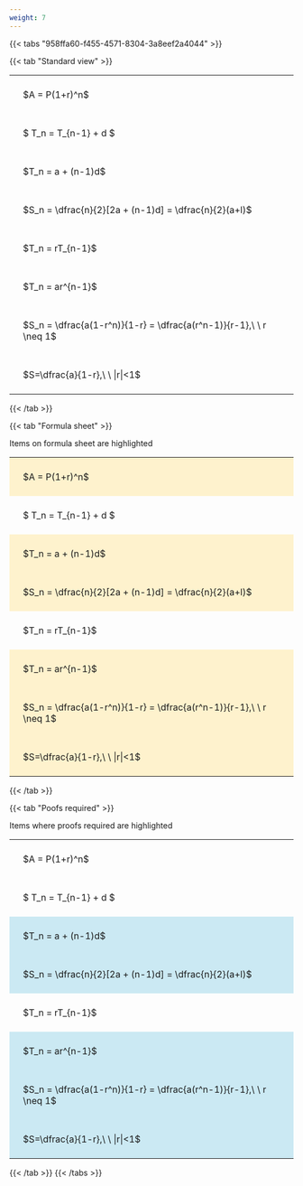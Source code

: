 ```yaml
---
weight: 7
---
```


{{< tabs "958ffa60-f455-4571-8304-3a8eef2a4044" >}}

{{< tab "Standard view" >}}

<style type="text/css">
#T_2a6e1 th.col_heading {
  text-align: left;
  font-size: 1em;
}
#T_2a6e1 td {
  text-align: left;
  font-size: 1em;
  padding: 1.5em;
}
</style>
<table id="T_2a6e1">
  <thead>
  </thead>
  <tbody>
    <tr>
      <td id="T_2a6e1_row0_col0" class="data row0 col0" >$A = P(1+r)^n$</td>
    </tr>
    <tr>
      <td id="T_2a6e1_row1_col0" class="data row1 col0" >$ T_n = T_{n-1} + d $</td>
    </tr>
    <tr>
      <td id="T_2a6e1_row2_col0" class="data row2 col0" >$T_n = a + (n-1)d$</td>
    </tr>
    <tr>
      <td id="T_2a6e1_row3_col0" class="data row3 col0" >$S_n = \dfrac{n}{2}[2a + (n-1)d] = \dfrac{n}{2}(a+l)$</td>
    </tr>
    <tr>
      <td id="T_2a6e1_row4_col0" class="data row4 col0" >$T_n = rT_{n-1}$</td>
    </tr>
    <tr>
      <td id="T_2a6e1_row5_col0" class="data row5 col0" >$T_n = ar^{n-1}$</td>
    </tr>
    <tr>
      <td id="T_2a6e1_row6_col0" class="data row6 col0" >$S_n = \dfrac{a(1-r^n)}{1-r} = \dfrac{a(r^n-1)}{r-1},\ \  r \neq 1$</td>
    </tr>
    <tr>
      <td id="T_2a6e1_row7_col0" class="data row7 col0" >$S=\dfrac{a}{1-r},\ \ |r|<1$</td>
    </tr>
  </tbody>
</table>
{{< /tab >}}

{{< tab "Formula sheet" >}}

Items on formula sheet are highlighted 
<br>
<style type="text/css">
#T_b7011 th.col_heading {
  text-align: left;
  font-size: 1em;
}
#T_b7011 td {
  text-align: left;
  font-size: 1em;
  padding: 1.5em;
}
#T_b7011_row0_col0, #T_b7011_row2_col0, #T_b7011_row3_col0, #T_b7011_row5_col0, #T_b7011_row6_col0, #T_b7011_row7_col0 {
  background-color: rgba(255,194,10, 0.2);
}
#T_b7011_row1_col0, #T_b7011_row4_col0 {
  background-color: rgba(0,0,0,0);
}
</style>
<table id="T_b7011">
  <thead>
  </thead>
  <tbody>
    <tr>
      <td id="T_b7011_row0_col0" class="data row0 col0" >$A = P(1+r)^n$</td>
    </tr>
    <tr>
      <td id="T_b7011_row1_col0" class="data row1 col0" >$ T_n = T_{n-1} + d $</td>
    </tr>
    <tr>
      <td id="T_b7011_row2_col0" class="data row2 col0" >$T_n = a + (n-1)d$</td>
    </tr>
    <tr>
      <td id="T_b7011_row3_col0" class="data row3 col0" >$S_n = \dfrac{n}{2}[2a + (n-1)d] = \dfrac{n}{2}(a+l)$</td>
    </tr>
    <tr>
      <td id="T_b7011_row4_col0" class="data row4 col0" >$T_n = rT_{n-1}$</td>
    </tr>
    <tr>
      <td id="T_b7011_row5_col0" class="data row5 col0" >$T_n = ar^{n-1}$</td>
    </tr>
    <tr>
      <td id="T_b7011_row6_col0" class="data row6 col0" >$S_n = \dfrac{a(1-r^n)}{1-r} = \dfrac{a(r^n-1)}{r-1},\ \  r \neq 1$</td>
    </tr>
    <tr>
      <td id="T_b7011_row7_col0" class="data row7 col0" >$S=\dfrac{a}{1-r},\ \ |r|<1$</td>
    </tr>
  </tbody>
</table>
{{< /tab >}}

{{< tab "Poofs required" >}}

Items where proofs required are highlighted 
<br>
<style type="text/css">
#T_817de th.col_heading {
  text-align: left;
  font-size: 1em;
}
#T_817de td {
  text-align: left;
  font-size: 1em;
  padding: 1.5em;
}
#T_817de_row0_col0, #T_817de_row1_col0, #T_817de_row4_col0 {
  background-color: rgba(0,0,0,0);
}
#T_817de_row2_col0, #T_817de_row3_col0, #T_817de_row5_col0, #T_817de_row6_col0, #T_817de_row7_col0 {
  background-color: rgba(0,150,200, 0.2);
}
</style>
<table id="T_817de">
  <thead>
  </thead>
  <tbody>
    <tr>
      <td id="T_817de_row0_col0" class="data row0 col0" >$A = P(1+r)^n$</td>
    </tr>
    <tr>
      <td id="T_817de_row1_col0" class="data row1 col0" >$ T_n = T_{n-1} + d $</td>
    </tr>
    <tr>
      <td id="T_817de_row2_col0" class="data row2 col0" >$T_n = a + (n-1)d$</td>
    </tr>
    <tr>
      <td id="T_817de_row3_col0" class="data row3 col0" >$S_n = \dfrac{n}{2}[2a + (n-1)d] = \dfrac{n}{2}(a+l)$</td>
    </tr>
    <tr>
      <td id="T_817de_row4_col0" class="data row4 col0" >$T_n = rT_{n-1}$</td>
    </tr>
    <tr>
      <td id="T_817de_row5_col0" class="data row5 col0" >$T_n = ar^{n-1}$</td>
    </tr>
    <tr>
      <td id="T_817de_row6_col0" class="data row6 col0" >$S_n = \dfrac{a(1-r^n)}{1-r} = \dfrac{a(r^n-1)}{r-1},\ \  r \neq 1$</td>
    </tr>
    <tr>
      <td id="T_817de_row7_col0" class="data row7 col0" >$S=\dfrac{a}{1-r},\ \ |r|<1$</td>
    </tr>
  </tbody>
</table>
{{< /tab >}}
{{< /tabs >}}